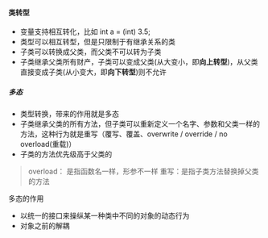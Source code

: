 #### 类转型
- 变量支持相互转化，比如 int a = (int) 3.5;
- 类型可以相互转型，但是只限制于有继承关系的类
 - 子类可以转换成父类，而父类不可以转为子类
 - 子类继承父类所有财产，子类可以变成父类(从大变小，即**向上转型**)，从父类直接变成子类(从小变大，即**向下转型**)则不允许

##### 多态

- 类型转换，带来的作用就是多态
- 子类继承父类的所有方法，但子类可以重新定义一个名字、参数和父类一样的方法，这种行为就是重写（覆写、覆盖、overwrite / override / no overload(重载)）
- 子类的方法优先级高于父类的

> overload： 是指函数名一样，形参不一样
> 重写：是指子类方法替换掉父类的方法

多态的作用
 - 以统一的接口来操纵某一种类中不同的对象的动态行为
 - 对象之前的解耦